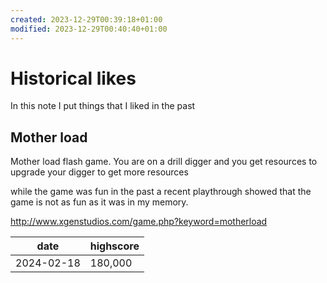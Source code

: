 ```yaml
---
created: 2023-12-29T00:39:18+01:00
modified: 2023-12-29T00:40:40+01:00
---
```


# Historical likes

In this note I put things that I liked in the past

## Mother load

Mother load flash game. You are on a drill digger and you get resources to upgrade your digger to get more resources

while the game was fun in the past a recent playthrough showed that the game is not as fun as it was in my memory.

<http://www.xgenstudios.com/game.php?keyword=motherload>

| date | highscore |
| --- | --- |
| 2024-02-18 | 180,000 |
